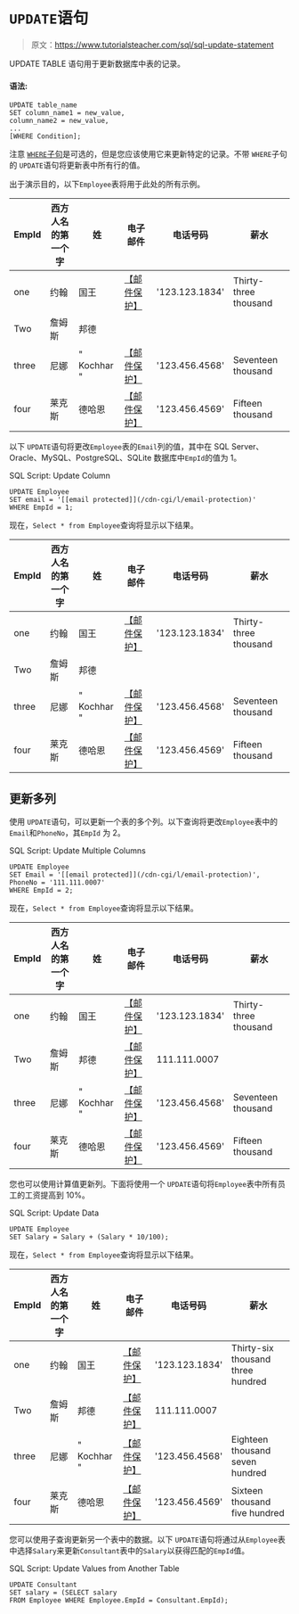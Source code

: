 # `UPDATE`语句

> 原文：<https://www.tutorialsteacher.com/sql/sql-update-statement>

UPDATE TABLE 语句用于更新数据库中表的记录。

#### 语法:

```
UPDATE table_name
SET column_name1 = new_value,
column_name2 = new_value,
...
[WHERE Condition]; 
```

注意 [`WHERE`子句](/sql/sql-where-clause)是可选的，但是您应该使用它来更新特定的记录。不带 `WHERE`子句的 `UPDATE`语句将更新表中所有行的值。

出于演示目的，以下`Employee`表将用于此处的所有示例。

| EmpId | 西方人名的第一个字 | 姓 | 电子邮件 | 电话号码 | 薪水 |
| --- | --- | --- | --- | --- | --- |
| one | 约翰 | 国王 | [【邮件保护】](/cdn-cgi/l/email-protection) | '123.123.1834' | Thirty-three thousand |
| Two | 詹姆斯 | 邦德 |  |  |  |
| three | 尼娜 | " Kochhar " | [【邮件保护】](/cdn-cgi/l/email-protection) | '123.456.4568' | Seventeen thousand |
| four | 莱克斯 | 德哈恩 | [【邮件保护】](/cdn-cgi/l/email-protection) | '123.456.4569' | Fifteen thousand |

以下 `UPDATE`语句将更改`Employee`表的`Email`列的值，其中在 SQL Server、Oracle、MySQL、PostgreSQL、SQLite 数据库中`EmpId`的值为 1。

SQL Script: Update Column 

```
UPDATE Employee
SET email = '[[email protected]](/cdn-cgi/l/email-protection)'
WHERE EmpId = 1; 
```

现在，`Select * from Employee`查询将显示以下结果。

| EmpId | 西方人名的第一个字 | 姓 | 电子邮件 | 电话号码 | 薪水 |
| --- | --- | --- | --- | --- | --- |
| one | 约翰 | 国王 | [【邮件保护】](/cdn-cgi/l/email-protection) | '123.123.1834' | Thirty-three thousand |
| Two | 詹姆斯 | 邦德 |  |  |  |
| three | 尼娜 | " Kochhar " | [【邮件保护】](/cdn-cgi/l/email-protection) | '123.456.4568' | Seventeen thousand |
| four | 莱克斯 | 德哈恩 | [【邮件保护】](/cdn-cgi/l/email-protection) | '123.456.4569' | Fifteen thousand |

## 更新多列

使用 `UPDATE`语句，可以更新一个表的多个列。以下查询将更改`Employee`表中的`Email`和`PhoneNo`，其`EmpId` 为 2。

SQL Script: Update Multiple Columns 

```
UPDATE Employee
SET Email = '[[email protected]](/cdn-cgi/l/email-protection)', PhoneNo = '111.111.0007'
WHERE EmpId = 2; 
```

现在，`Select * from Employee`查询将显示以下结果。

| EmpId | 西方人名的第一个字 | 姓 | 电子邮件 | 电话号码 | 薪水 |
| --- | --- | --- | --- | --- | --- |
| one | 约翰 | 国王 | [【邮件保护】](/cdn-cgi/l/email-protection) | '123.123.1834' | Thirty-three thousand |
| Two | 詹姆斯 | 邦德 | [【邮件保护】](/cdn-cgi/l/email-protection) | 111.111.0007 |  |
| three | 尼娜 | " Kochhar " | [【邮件保护】](/cdn-cgi/l/email-protection) | '123.456.4568' | Seventeen thousand |
| four | 莱克斯 | 德哈恩 | [【邮件保护】](/cdn-cgi/l/email-protection) | '123.456.4569' | Fifteen thousand |

您也可以使用计算值更新列。下面将使用一个 `UPDATE`语句将`Employee`表中所有员工的工资提高到 10%。

SQL Script: Update Data 

```
UPDATE Employee 
SET Salary = Salary + (Salary * 10/100); 
```

现在，`Select * from Employee`查询将显示以下结果。

| EmpId | 西方人名的第一个字 | 姓 | 电子邮件 | 电话号码 | 薪水 |
| --- | --- | --- | --- | --- | --- |
| one | 约翰 | 国王 | [【邮件保护】](/cdn-cgi/l/email-protection) | '123.123.1834' | Thirty-six thousand three hundred |
| Two | 詹姆斯 | 邦德 | [【邮件保护】](/cdn-cgi/l/email-protection) | 111.111.0007 |  |
| three | 尼娜 | " Kochhar " | [【邮件保护】](/cdn-cgi/l/email-protection) | '123.456.4568' | Eighteen thousand seven hundred |
| four | 莱克斯 | 德哈恩 | [【邮件保护】](/cdn-cgi/l/email-protection) | '123.456.4569' | Sixteen thousand five hundred |

您可以使用子查询更新另一个表中的数据。以下 `UPDATE`语句将通过从`Employee`表中选择`Salary`来更新`Consultant`表中的`Salary`以获得匹配的`EmpId`值。

SQL Script: Update Values from Another Table 

```
UPDATE Consultant
SET salary = (SELECT salary
FROM Employee WHERE Employee.EmpId = Consultant.EmpId); 
```


